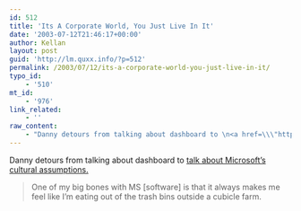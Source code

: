 ```yaml
---
id: 512
title: 'Its A Corporate World, You Just Live In It'
date: '2003-07-12T21:46:17+00:00'
author: Kellan
layout: post
guid: 'http://lm.quxx.info/?p=512'
permalink: /2003/07/12/its-a-corporate-world-you-just-live-in-it/
typo_id:
    - '510'
mt_id:
    - '976'
link_related:
    - ''
raw_content:
    - "Danny detours from talking about dashboard to \n<a href=\\\"http://www.oblomovka.com/entries/2003/07/12#1058033040\\\">talk about Microsoft\\'s cultural assumptions.</a>\n<blockquote>\nOne of my big bones with MS [software] is that it always makes me feel like I\\'m eating out of the trash bins outside a cubicle farm.\n</blockquote>"
---
```


Danny detours from talking about dashboard to [talk about Microsoft’s cultural assumptions.](http://www.oblomovka.com/entries/2003/07/12#1058033040)

> One of my big bones with MS [software] is that it always makes me feel like I’m eating out of the trash bins outside a cubicle farm.